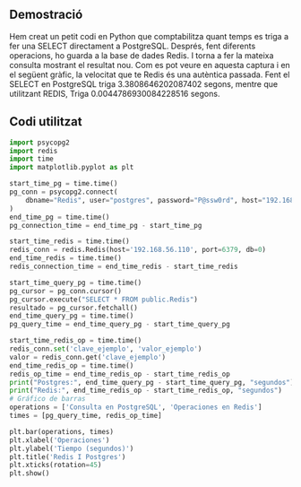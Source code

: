 ## Demostració

Hem creat un petit codi en Python que comptabilitza quant temps es triga a fer una SELECT directament a PostgreSQL. Després, fent diferents operacions, ho guarda a la base de dades Redis. I torna a fer la mateixa consulta mostrant el resultat nou. Com es pot veure en aquesta captura i en el següent gràfic, la velocitat que te Redis és una autèntica passada. Fent el SELECT en PostgreSQL triga 3.3808646202087402 segons, mentre que utilitzant REDIS, Triga 0.0044786930084228516 segons. 

## Codi utilitzat
```python
import psycopg2
import redis
import time
import matplotlib.pyplot as plt

start_time_pg = time.time()
pg_conn = psycopg2.connect(
    dbname="Redis", user="postgres", password="P@ssw0rd", host="192.168.56.110"
)
end_time_pg = time.time()
pg_connection_time = end_time_pg - start_time_pg

start_time_redis = time.time()
redis_conn = redis.Redis(host='192.168.56.110', port=6379, db=0)
end_time_redis = time.time()
redis_connection_time = end_time_redis - start_time_redis

start_time_query_pg = time.time()
pg_cursor = pg_conn.cursor()
pg_cursor.execute("SELECT * FROM public.Redis")
resultado = pg_cursor.fetchall()
end_time_query_pg = time.time()
pg_query_time = end_time_query_pg - start_time_query_pg

start_time_redis_op = time.time()
redis_conn.set('clave_ejemplo', 'valor_ejemplo')
valor = redis_conn.get('clave_ejemplo')
end_time_redis_op = time.time()
redis_op_time = end_time_redis_op - start_time_redis_op
print("Postgres:", end_time_query_pg - start_time_query_pg, "segundos")
print("Redis:", end_time_redis_op - start_time_redis_op, "segundos")
# Gráfico de barras
operations = ['Consulta en PostgreSQL', 'Operaciones en Redis']
times = [pg_query_time, redis_op_time]

plt.bar(operations, times)
plt.xlabel('Operaciones')
plt.ylabel('Tiempo (segundos)')
plt.title('Redis I Postgres')
plt.xticks(rotation=45)
plt.show()


```

